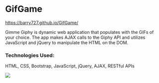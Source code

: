 # GifGame

https://barry727.github.io/GifGame/

Gimme Giphy is dynamic web application that populates with the GIFs of your choice. The app makes AJAX calls to the Giphy API and utilizes JavaScript and jQuery to manipulate the HTML on the DOM.

### Technologies Used: 
HTML, CSS, Bootstrap, JavaScript, jQuery, AJAX, RESTful APIs

<img src=“./assets/images/readme”>
